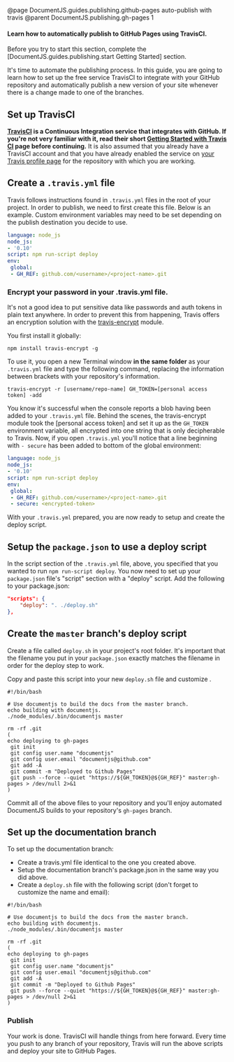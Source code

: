 @page DocumentJS.guides.publishing.github-pages auto-publish with travis
@parent DocumentJS.publishing.gh-pages 1

#### Learn how to automatically publish to GitHub Pages using TravisCI.

Before you try to start this section, complete the [DocumentJS.guides.publishing.start Getting Started] section.

It's time to automate the publishing process.  In this guide, you are going to learn how to set up the free service TravisCI to integrate with your GitHub repository and automatically publish a new version of your site whenever there is a change made to one of the branches.

## **Set up TravisCI**

**[TravisCI](https://travis-ci.org/getting_started) is a Continuous Integration service that integrates with GitHub.  If you're not very familiar with it, read their short [Getting Started with Travis CI](https://travis-ci.org/getting_started) page before continuing.**  It is also assumed that you already have a TravisCI account and that you have already enabled the service on [your Travis profile page](https://travis-ci.org/profile/) for the repository with which you are working.


## **Create a `.travis.yml` file**
Travis follows instructions found in `.travis.yml` files in the root of your project.  In order to publish, we need to first create this file.  Below is an example.  Custom environment variables may need to be set depending on the publish destination you decide to use.

```yml
language: node_js
node_js:
- '0.10'
script: npm run-script deploy
env:
 global:
 - GH_REF: github.com/<username>/<project-name>.git
```

### Encrypt your password in your .travis.yml file.
It's not a good idea to put sensitive data like passwords and auth tokens in plain text anywhere.  In order to prevent this from happening, Travis offers an encryption solution with the [travis-encrypt](https://www.npmjs.com/package/travis-encrypt) module.

You first install it globally:
```console
npm install travis-encrypt -g
```

To use it, you open a new Terminal window **in the same folder** as your `.travis.yml` file and type the following command, replacing the information between brackets with your repository's information.

```console
travis-encrypt -r [username/repo-name] GH_TOKEN=[personal access token] -add
```

You know it's successful when the console reports a blob having been added to your `.travis.yml` file.  Behind the scenes, the travis-encrypt module took the [personal access token] and set it up as the `GH_TOKEN` environment variable, all encrypted into one string that is only decipherable to Travis.  Now, if you open `.travis.yml` you'll notice that a line beginning with `- secure` has been added to bottom of the global environment:
```yml
language: node_js
node_js:
- '0.10'
script: npm run-script deploy
env:
 global:
 - GH_REF: github.com/<username>/<project-name>.git
 - secure: <encrypted-token>
```

With your `.travis.yml` prepared, you are now ready to setup and create the deploy script.


## **Setup the `package.json` to use a deploy script**
In the script section of the `.travis.yml` file, above, you specified that you wanted to run `npm run-script deploy`.  You now need to set up your `package.json` file's "script" section with a "deploy" script.  Add the following to your package.json:

```json
"scripts": {
    "deploy": ". ./deploy.sh"
},
```


## **Create the `master` branch's deploy script**
Create a file called `deploy.sh` in your project's root folder.  It's important that the filename you put in your `package.json` exactly matches the filename in order for the deploy step to work.

Copy and paste this script into your new `deploy.sh` file and customize .

```console
#!/bin/bash

# Use documentjs to build the docs from the master branch.
echo building with documentjs.
./node_modules/.bin/documentjs master

rm -rf .git
(
echo deploying to gh-pages
 git init
 git config user.name "documentjs"
 git config user.email "documentjs@github.com"
 git add -A
 git commit -m "Deployed to Github Pages"
 git push --force --quiet "https://${GH_TOKEN}@${GH_REF}" master:gh-pages > /dev/null 2>&1
)
```

Commit all of the above files to your repository and you'll enjoy automated DocumentJS builds to your repository's `gh-pages` branch.

## **Set up the documentation branch**
To set up the documentation branch: 
 - Create a travis.yml file identical to the one you created above.
 - Setup the documentation branch's package.json in the same way you did above.
 - Create a `deploy.sh` file with the following script (don't forget to customize the name and email):

 ```console
 #!/bin/bash

 # Use documentjs to build the docs from the master branch.
 echo building with documentjs.
 ./node_modules/.bin/documentjs master

 rm -rf .git
 (
 echo deploying to gh-pages
  git init
  git config user.name "documentjs"
  git config user.email "documentjs@github.com"
  git add -A
  git commit -m "Deployed to Github Pages"
  git push --force --quiet "https://${GH_TOKEN}@${GH_REF}" master:gh-pages > /dev/null 2>&1
 )
 ```


### **Publish**
Your work is done.  TravisCI will handle things from here forward.  Every time you push to any branch of your repository, Travis will run the above scripts and deploy your site to GitHub Pages.